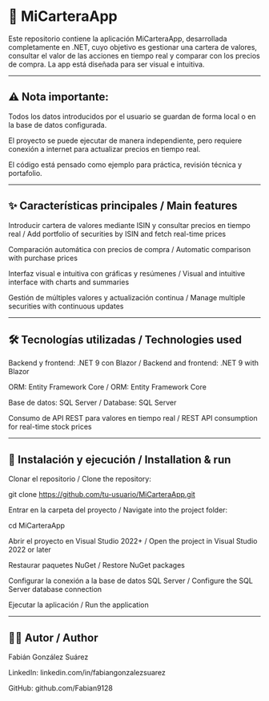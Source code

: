 # 📌 MiCarteraApp

Este repositorio contiene la aplicación MiCarteraApp, desarrollada completamente en .NET, cuyo objetivo es gestionar una cartera de valores, consultar el valor de las acciones en tiempo real y comparar con los precios de compra. La app está diseñada para ser visual e intuitiva.

---

## ⚠️ Nota importante:

Todos los datos introducidos por el usuario se guardan de forma local o en la base de datos configurada.

El proyecto se puede ejecutar de manera independiente, pero requiere conexión a internet para actualizar precios en tiempo real.

El código está pensado como ejemplo para práctica, revisión técnica y portafolio.

---

 ## ✨ Características principales / Main features

Introducir cartera de valores mediante ISIN y consultar precios en tiempo real / Add portfolio of securities by ISIN and fetch real-time prices

Comparación automática con precios de compra / Automatic comparison with purchase prices

Interfaz visual e intuitiva con gráficas y resúmenes / Visual and intuitive interface with charts and summaries

Gestión de múltiples valores y actualización continua / Manage multiple securities with continuous updates

---

 ## 🛠️ Tecnologías utilizadas / Technologies used

Backend y frontend: .NET 9 con Blazor / Backend and frontend: .NET 9 with Blazor

ORM: Entity Framework Core / ORM: Entity Framework Core

Base de datos: SQL Server / Database: SQL Server

Consumo de API REST para valores en tiempo real / REST API consumption for real-time stock prices

---

 ## 🚀 Instalación y ejecución / Installation & run

Clonar el repositorio / Clone the repository:

git clone https://github.com/tu-usuario/MiCarteraApp.git


Entrar en la carpeta del proyecto / Navigate into the project folder:

cd MiCarteraApp


Abrir el proyecto en Visual Studio 2022+ / Open the project in Visual Studio 2022 or later

Restaurar paquetes NuGet / Restore NuGet packages

Configurar la conexión a la base de datos SQL Server / Configure the SQL Server database connection

Ejecutar la aplicación / Run the application

---

 ## 👨‍💻 Autor / Author
 
Fabián González Suárez

LinkedIn: linkedin.com/in/fabiangonzalezsuarez

GitHub: github.com/Fabian9128
